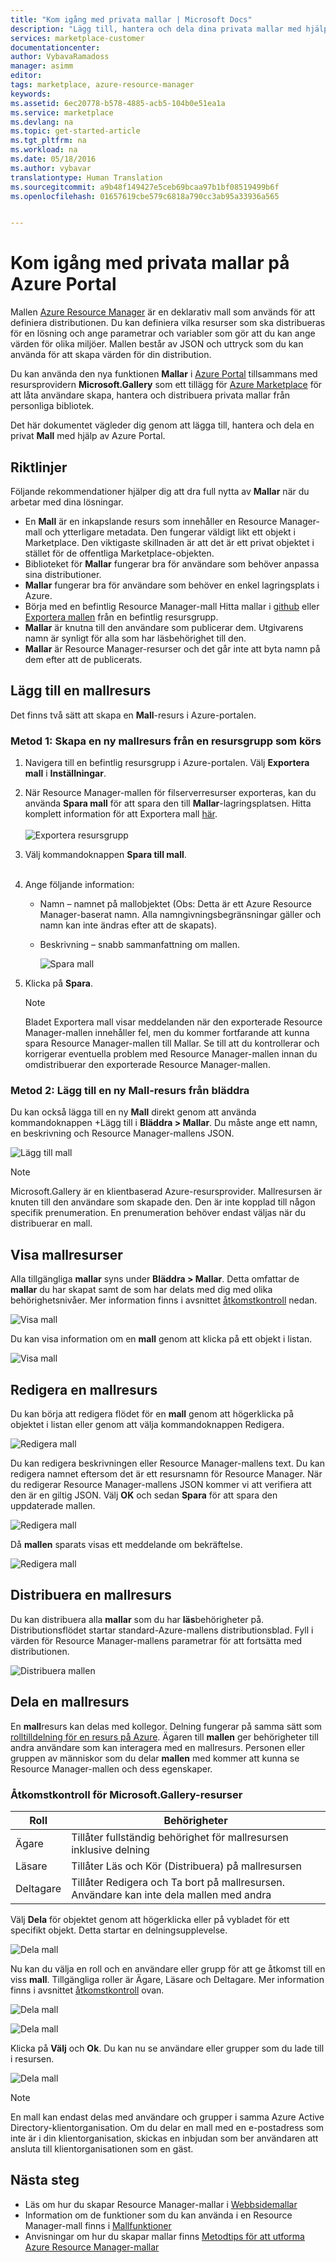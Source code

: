 ```yaml
---
title: "Kom igång med privata mallar | Microsoft Docs"
description: "Lägg till, hantera och dela dina privata mallar med hjälp av Azure-portalen, Azure CLI eller PowerShell."
services: marketplace-customer
documentationcenter: 
author: VybavaRamadoss
manager: asimm
editor: 
tags: marketplace, azure-resource-manager
keywords: 
ms.assetid: 6ec20778-b578-4885-acb5-104b0e51ea1a
ms.service: marketplace
ms.devlang: na
ms.topic: get-started-article
ms.tgt_pltfrm: na
ms.workload: na
ms.date: 05/18/2016
ms.author: vybavar
translationtype: Human Translation
ms.sourcegitcommit: a9b48f149427e5ceb69bcaa97b1bf08519499b6f
ms.openlocfilehash: 01657619cbe579c6818a790cc3ab95a33936a565


---
```

# <a name="get-started-with-private-templates-on-the-azure-portal"></a>Kom igång med privata mallar på Azure Portal
Mallen [Azure Resource Manager](../azure-resource-manager/resource-group-authoring-templates.md) är en deklarativ mall som används för att definiera distributionen. Du kan definiera vilka resurser som ska distribueras för en lösning och ange parametrar och variabler som gör att du kan ange värden för olika miljöer. Mallen består av JSON och uttryck som du kan använda för att skapa värden för din distribution.

Du kan använda den nya funktionen **Mallar** i [Azure Portal](https://portal.azure.com) tillsammans med resursprovidern **Microsoft.Gallery** som ett tillägg för [Azure Marketplace](https://azure.microsoft.com/marketplace/) för att låta användare skapa, hantera och distribuera privata mallar från personliga bibliotek.

Det här dokumentet vägleder dig genom att lägga till, hantera och dela en privat **Mall** med hjälp av Azure Portal.

## <a name="guidance"></a>Riktlinjer
Följande rekommendationer hjälper dig att dra full nytta av **Mallar** när du arbetar med dina lösningar.

* En **Mall** är en inkapslande resurs som innehåller en Resource Manager-mall och ytterligare metadata. Den fungerar väldigt likt ett objekt i Marketplace. Den viktigaste skillnaden är att det är ett privat objektet i stället för de offentliga Marketplace-objekten.
* Biblioteket för **Mallar** fungerar bra för användare som behöver anpassa sina distributioner.
* **Mallar** fungerar bra för användare som behöver en enkel lagringsplats i Azure.
* Börja med en befintlig Resource Manager-mall Hitta mallar i [github](https://github.com/Azure/azure-quickstart-templates) eller [Exportera mallen](../azure-resource-manager/resource-manager-export-template.md) från en befintlig resursgrupp.
* **Mallar** är knutna till den användare som publicerar dem. Utgivarens namn är synligt för alla som har läsbehörighet till den.
* **Mallar** är Resource Manager-resurser och det går inte att byta namn på dem efter att de publicerats.

## <a name="add-a-template-resource"></a>Lägg till en mallresurs
Det finns två sätt att skapa en **Mall**-resurs i Azure-portalen.

### <a name="method-1--create-a-new-template-resource-from-a-running-resource-group"></a>Metod 1: Skapa en ny mallresurs från en resursgrupp som körs
1. Navigera till en befintlig resursgrupp i Azure-portalen. Välj **Exportera mall** i **Inställningar**.
2. När Resource Manager-mallen för filserverresurser exporteras, kan du använda **Spara mall** för att spara den till **Mallar**-lagringsplatsen. Hitta komplett information för att Exportera mall [här](../azure-resource-manager/resource-manager-export-template.md).
   <br /><br />
   ![Exportera resursgrupp](media/rg-export-portal1.PNG)  <br />
3. Välj kommandoknappen **Spara till mall**.
   <br /><br />
4. Ange följande information:
   
   * Namn – namnet på mallobjektet (Obs: Detta är ett Azure Resource Manager-baserat namn. Alla namngivningsbegränsningar gäller och namn kan inte ändras efter att de skapats).
   * Beskrivning – snabb sammanfattning om mallen.
     
     ![Spara mall](media/save-template-portal1.PNG)  <br />
5. Klicka på **Spara**.
   
   > [!NOTE]
   > Bladet Exportera mall visar meddelanden när den exporterade Resource Manager-mallen innehåller fel, men du kommer fortfarande att kunna spara Resource Manager-mallen till Mallar. Se till att du kontrollerar och korrigerar eventuella problem med Resource Manager-mallen innan du omdistribuerar den exporterade Resource Manager-mallen.
   > 
   > 

### <a name="method-2--add-a-new-template-resource-from-browse"></a>Metod 2: Lägg till en ny Mall-resurs från bläddra
Du kan också lägga till en ny **Mall** direkt genom att använda kommandoknappen +Lägg till i **Bläddra > Mallar**. Du måste ange ett namn, en beskrivning och Resource Manager-mallens JSON.

![Lägg till mall](media/add-template-portal1.PNG)  <br />

> [!NOTE]
> Microsoft.Gallery är en klientbaserad Azure-resursprovider. Mallresursen är knuten till den användare som skapade den. Den är inte kopplad till någon specifik prenumeration. En prenumeration behöver endast väljas när du distribuerar en mall.
> 
> 

## <a name="view-template-resources"></a>Visa mallresurser
Alla tillgängliga **mallar** syns under **Bläddra > Mallar**. Detta omfattar de **mallar** du har skapat samt de som har delats med dig med olika behörighetsnivåer. Mer information finns i avsnittet [åtkomstkontroll](#access-control-for-a-tenant-resource-provider) nedan.

![Visa mall](media/view-template-portal1.PNG)  <br />

Du kan visa information om en **mall** genom att klicka på ett objekt i listan.

![Visa mall](media/view-template-portal2c.png)  <br />

## <a name="edit-a-template-resource"></a>Redigera en mallresurs
Du kan börja att redigera flödet för en **mall** genom att högerklicka på objektet i listan eller genom att välja kommandoknappen Redigera.

![Redigera mall](media/edit-template-portal1a.PNG)  <br />

Du kan redigera beskrivningen eller Resource Manager-mallens text. Du kan redigera namnet eftersom det är ett resursnamn för Resource Manager. När du redigerar Resource Manager-mallens JSON kommer vi att verifiera att den är en giltig JSON. Välj **OK** och sedan **Spara** för att spara den uppdaterade mallen.

![Redigera mall](media/edit-template-portal2a.PNG)  <br />

Då **mallen** sparats visas ett meddelande om bekräftelse.

![Redigera mall](media/edit-template-portal3b.png)  <br />

## <a name="deploy-a-template-resource"></a>Distribuera en mallresurs
Du kan distribuera alla **mallar** som du har **läs**behörigheter på. Distributionsflödet startar standard-Azure-mallens distributionsblad. Fyll i värden för Resource Manager-mallens parametrar för att fortsätta med distributionen.

![Distribuera mallen](media/deploy-template-portal1b.png)  <br />

## <a name="share-a-template-resource"></a>Dela en mallresurs
En **mall**resurs kan delas med kollegor. Delning fungerar på samma sätt som [rolltilldelning för en resurs på Azure](../active-directory/role-based-access-control-configure.md). Ägaren till **mallen** ger behörigheter till andra användare som kan interagera med en mallresurs. Personen eller gruppen av människor som du delar **mallen** med kommer att kunna se Resource Manager-mallen och dess egenskaper.

### <a name="access-control-for-the-microsoftgallery-resources"></a>Åtkomstkontroll för Microsoft.Gallery-resurser
| Roll | Behörigheter |
| --- | --- |
| Ägare |Tillåter fullständig behörighet för mallresursen inklusive delning |
| Läsare |Tillåter Läs och Kör (Distribuera) på mallresursen |
| Deltagare |Tillåter Redigera och Ta bort på mallresursen. Användare kan inte dela mallen med andra |

Välj **Dela** för objektet genom att högerklicka eller på vybladet för ett specifikt objekt. Detta startar en delningsupplevelse.

![Dela mall](media/share-template-portal1a.png)  <br />

 Nu kan du välja en roll och en användare eller grupp för att ge åtkomst till en viss **mall**. Tillgängliga roller är Ägare, Läsare och Deltagare. Mer information finns i avsnittet [åtkomstkontroll](#access-control-for-a-tenant-resource-provider) ovan.

![Dela mall](media/share-template-portal2b.png)  <br />

![Dela mall](media/share-template-portal3b.png)  <br />

Klicka på **Välj** och **Ok**. Du kan nu se användare eller grupper som du lade till i resursen.

![Dela mall](media/share-template-portal4b.png)  <br />

> [!NOTE]
> En mall kan endast delas med användare och grupper i samma Azure Active Directory-klientorganisation. Om du delar en mall med en e-postadress som inte är i din klientorganisation, skickas en inbjudan som ber användaren att ansluta till klientorganisationen som en gäst.
> 
> 

## <a name="next-steps"></a>Nästa steg
* Läs om hur du skapar Resource Manager-mallar i [Webbsidemallar](../azure-resource-manager/resource-group-authoring-templates.md)
* Information om de funktioner som du kan använda i en Resource Manager-mall finns i [Mallfunktioner](../azure-resource-manager/resource-group-template-functions.md)
* Anvisningar om hur du skapar mallar finns [Metodtips för att utforma Azure Resource Manager-mallar](../azure-resource-manager/best-practices-resource-manager-design-templates.md)




<!--HONumber=Feb17_HO3-->


